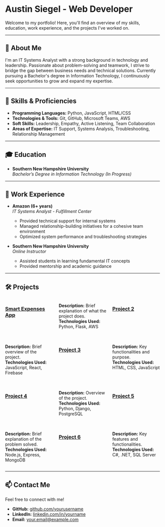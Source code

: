 # Austin Siegel - Web Developer


Welcome to my portfolio! Here, you'll find an overview of my skills, education, work experience, and the projects I've worked on.

---

## 🚀 About Me
I'm an IT Systems Analyst with a strong background in technology and leadership. Passionate about problem-solving and teamwork, I strive to bridge the gap between business needs and technical solutions. Currently pursuing a Bachelor's degree in Information Technology, I continuously seek opportunities to grow and expand my expertise.

---

## 🔧 Skills & Proficiencies
- **Programming Languages:** Python, JavaScript, HTML/CSS
- **Technologies & Tools:** Git, GitHub, Microsoft Teams, AWS
- **Soft Skills:** Leadership, Empathy, Active Listening, Team Collaboration
- **Areas of Expertise:** IT Support, Systems Analysis, Troubleshooting, Relationship Management

---

## 🎓 Education
- **Southern New Hampshire University**  
  *Bachelor’s Degree in Information Technology (In Progress)*

---

## 💼 Work Experience
- **Amazon (6+ years)**  
  *IT Systems Analyst - Fulfillment Center*
  - Provided technical support for internal systems
  - Managed relationship-building initiatives for a cohesive team environment
  - Optimized system performance and troubleshooting strategies

- **Southern New Hampshire University**  
  *Online Instructor*
  - Assisted students in learning fundamental IT concepts
  - Provided mentorship and academic guidance

---

## 🛠️ Projects
<div style="display: grid; grid-template-columns: repeat(3, 1fr); gap: 20px;">

### <a href="https://github.com/yourusername/project1" target="_blank">Smart Expenses App</a>
**Description:** Brief explanation of what the project does.  
**Technologies Used:** Python, Flask, AWS  

### <a href="https://github.com/yourusername/project2" target="_blank">Project 2</a>
**Description:** Brief overview of the project.  
**Technologies Used:** JavaScript, React, Firebase  

### <a href="https://github.com/yourusername/project3" target="_blank">Project 3</a>
**Description:** Key functionalities and purpose.  
**Technologies Used:** HTML, CSS, JavaScript  

### <a href="https://github.com/yourusername/project4" target="_blank">Project 4</a>
**Description:** Overview of the project.  
**Technologies Used:** Python, Django, PostgreSQL  

### <a href="https://github.com/yourusername/project5" target="_blank">Project 5</a>
**Description:** Brief explanation of the problem solved.  
**Technologies Used:** Node.js, Express, MongoDB  

### <a href="https://github.com/yourusername/project6" target="_blank">Project 6</a>
**Description:** Key features and functionalities.  
**Technologies Used:** C#, .NET, SQL Server  

</div>


---

## 📫 Contact Me
Feel free to connect with me!
- **GitHub:** [github.com/yourusername](https://github.com/yourusername)
- **LinkedIn:** [linkedin.com/in/yourname](https://linkedin.com/in/yourname)
- **Email:** your.email@example.com

